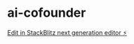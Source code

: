 # ai-cofounder

[Edit in StackBlitz next generation editor ⚡️](https://stackblitz.com/~/github.com/Ufuk1007/ai-cofounder)